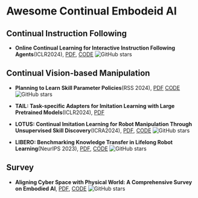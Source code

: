 # Awesome Continual Embodeid AI


## Continual Instruction Following
- **Online Continual Learning for Interactive Instruction Following Agents**(ICLR2024), [PDF](https://openreview.net/pdf?id=7M0EzjugaN), [CODE](https://github.com/snumprlab/cl-alfred?tab=readme-ov-file) ![GitHub stars](https://img.shields.io/github/stars/snumprlab/cl-alfred?tab=readme-ov-file)

## Continual Vision-based Manipulation
- **Planning to Learn Skill Parameter Policies**(RSS 2024), [PDF](https://arxiv.org/pdf/2402.15025.pdf) [CODE](https://github.com/bdaiinstitute/predicators/tree/planning-to-practice-ees) ![GitHub stars](https://img.shields.io/github/stars/bdaiinstitute/predicators/tree/planning-to-practice-ees)

- **TAIL: Task-specific Adapters for Imitation Learning with Large Pretrained Models**(ICLR2024), [PDF](https://arxiv.org/abs/2310.05905)
- **LOTUS: Continual Imitation Learning for Robot Manipulation Through Unsupervised Skill Discovery**(ICRA2024), [PDF](https://arxiv.org/abs/2311.02058), [CODE](https://github.com/UT-Austin-RPL/Lotus) ![GitHub stars](https://img.shields.io/github/stars/UT-Austin-RPL/Lotus)

- **LIBERO: Benchmarking Knowledge Transfer in Lifelong Robot Learning**(NeurIPS 2023), [PDF](https://arxiv.org/abs/2311.02058), [CODE](https://github.com/Lifelong-Robot-Learning/LIBERO) ![GitHub stars](https://img.shields.io/github/stars/Lifelong-Robot-Learning/LIBERO)


## Survey
- **Aligning Cyber Space with Physical World: A Comprehensive Survey on Embodied AI**, [PDF](https://arxiv.org/pdf/2306.03310.pdf), [CODE](https://github.com/HCPLab-SYSU/Embodied_AI_Paper_List) ![GitHub stars](https://img.shields.io/github/stars/HCPLab-SYSU/Embodied_AI_Paper_List)
